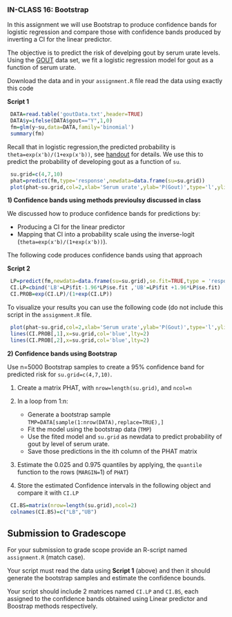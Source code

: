 ### IN-CLASS 16: Bootstrap

In this assignment we will use Bootstrap to produce confidence bands for logistic regression and compare those with confidence bands produced by inverting a CI for the linear predictor.

The objective is to predict the risk of develping gout by serum urate levels. Using the [GOUT](https://github.com/gdlc/STAT_COMP/blob/master/DATA/goutData.txt) data set, we fit a logistic regression model for gout as a function of serum urate.

Download the data and in your `assignment.R` file read the data using exactly this code

**Script 1**
```R
 DATA=read.table('goutData.txt',header=TRUE)
 DATA$y=ifelse(DATA$gout=="Y",1,0)
 fm=glm(y~su,data=DATA,family='binomial')
 summary(fm) 
```


Recall that in logistic regression,the predicted probability is `theta=exp(x'b)/(1+exp(x'b))`, see [handout](https://github.com/gdlc/STAT_COMP/blob/master/HANDOUTS/LogisticRegression.pdf) for details. We use this to predict the probability of developing gout as a function of `su`. 

```r
 su.grid=c(4,7,10)
 phat=predict(fm,type='response',newdata=data.frame(su=su.grid))
 plot(phat~su.grid,col=2,xlab='Serum urate',ylab='P(Gout)',type='l',ylim=c(0,.5))
```

 **1) Confidence bands using methods previoulsy discussed in class**

We discussed how to produce confidence bands for predictions by:
   - Producing a CI for the linear predictor
   - Mapping that CI into a probability scale using the inverse-logit (`theta=exp(x'b)/(1+exp(x'b))`).

The following code produces confidence bands using that approach

**Script 2**
```r
 LP=predict(fm,newdata=data.frame(su=su.grid),se.fit=TRUE,type = 'response')
 CI.LP=cbind('LB'=LP$fit-1.96*LP$se.fit ,'UB'=LP$fit +1.96*LP$se.fit) 
 CI.PROB=exp(CI.LP)/(1+exp(CI.LP))
```

To visualize your results you can use the following code
(do not include this script in the `assignment.R` file.

```r
 plot(phat~su.grid,col=2,xlab='Serum urate',ylab='P(Gout)',type='l',ylim=c(0,.5))
 lines(CI.PROB[,1],x=su.grid,col='blue',lty=2)
 lines(CI.PROB[,2],x=su.grid,col='blue',lty=2)
```

  
   
**2) Confidence bands using Bootstrap**

Use n=5000 Bootstrap samples to create a 95% confidence band for predicted risk for `su.grid=c(4,7,10)`.

 1. Create a matrix PHAT, with `nrow=length(su.grid)`, and `ncol=n`
 2. In a loop from 1:n:
     - Generate a bootstrap sample `TMP=DATA[sample(1:nrow(DATA),replace=TRUE),]`
     - Fit the model using the bootstrap data (`TMP`)
     - Use the fited model and `su.grid` as newdata to predict probability of gout by level of serum urate.
     - Save those predictions in the ith column of the PHAT matrix

 3. Estimate the 0.025 and 0.975 quantiles by applying, the `quantile` function to the rows (`MARGIN=`1) of `PHAT`)
 4. Store the estimated Confidence intervals in the following object and compare it with `CI.LP`

```R
 CI.BS=matrix(nrow=length(su.grid),ncol=2)
 colnames(CI.BS)=c("LB","UB")
```

## Submission to Gradescope

For your submission to grade scope provide an R-script named `assignment.R` (match case). 

Your script must read the data using **Script 1** (above) and then it should generate the bootstrap samples and estimate the confidence bounds.

Your script should include 2 matrices named `CI.LP` and `CI.BS`, each assigned to the confidence bands obtained using Linear predictor and Boostrap methods respectively.

